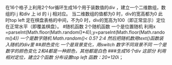 在16个格子上利用2个for循环生成16个用于装数值的div ，建立一个二维数组，数组的i j 和div 上 id 的 i j 相对应。 当二维数组的值都为0 时，div的宽高都为0 此时top left 定在棋盘表格的中间，不为0 时，div的宽高为100（即正常显示）<!-- 用缓动动画animate -->定位在正常水平（即覆盖棋盘）。
  #随机函数
  2个随机函数  一个是位置随机 利用x =parseInt(Math.floor(Math.random()*4)),y=parseInt(Math.floor(Math.random()*4)) <!-- 因为random 是生成0-1间的一个随机浮点数，所以乘4之后就是0-4之间的随机数，取底之后就是0-3 -->
  一个是数字随机  Math.random()< 0.5? 2:4 
  然后把随机数用text()函数装入随机的div里
##颜色变化
    一个是背景变化，用switch  数字不同背景不同
    一个是数字的颜色变化  2和4都是一种颜色，其他都是白色
###生成16个div
 这部分 利用相对定位，建立2个函数 分布设置top left  函数：20+120*i；